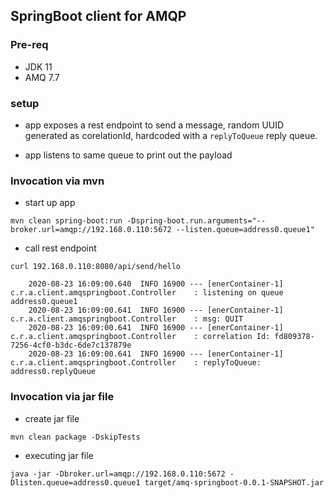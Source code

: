 ## SpringBoot client for AMQP

### Pre-req

- JDK 11
- AMQ 7.7 

### setup 

- app exposes a rest endpoint to send a message, random UUID generated as corelationId, hardcoded with a `replyToQueue` reply queue.

- app listens to same queue to print out the payload

### Invocation via mvn

- start up app

`mvn clean spring-boot:run -Dspring-boot.run.arguments="--broker.url=amqp://192.168.0.110:5672 --listen.queue=address0.queue1"`

- call rest endpoint 

`curl 192.168.0.110:8080/api/send/hello`

        2020-08-23 16:09:00.640  INFO 16900 --- [enerContainer-1] c.r.a.client.amqspringboot.Controller    : listening on queue address0.queue1
        2020-08-23 16:09:00.641  INFO 16900 --- [enerContainer-1] c.r.a.client.amqspringboot.Controller    : msg: QUIT
        2020-08-23 16:09:00.641  INFO 16900 --- [enerContainer-1] c.r.a.client.amqspringboot.Controller    : correlation Id: fd809378-7256-4cf0-b3dc-6de7c137879e
        2020-08-23 16:09:00.641  INFO 16900 --- [enerContainer-1] c.r.a.client.amqspringboot.Controller    : replyToQueue: address0.replyQueue

### Invocation via jar file

- create jar file

`mvn clean package -DskipTests`


- executing jar file

`java -jar -Dbroker.url=amqp://192.168.0.110:5672 -Dlisten.queue=address0.queue1 target/amq-springboot-0.0.1-SNAPSHOT.jar` 

